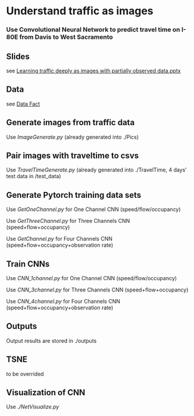 # Understand traffic as images
### Use Convolutional Neural Network to predict travel time on I-80E from Davis to West Sacramento

## Slides
see [Learning traffic deeply as images with partially observed data.pptx](https://github.com/JeanUCD/CNN_traveltime_prediction/blob/master/Learning%20traffic%20deeply%20as%20images%20with%20partially%20observed%20data.pptx)

## Data 
see [Data Fact](https://github.com/JeanUCD/CNN_traveltime_prediction/blob/master/Data/Data%20Fact.docx)

## Generate images from traffic data
Use *ImageGenerate.py* (already generated into ./Pics)

## Pair images with traveltime to csvs
Use *TravelTimeGenerate.py* (already generated into ./TravelTime, 4 days' test data in /test_data)

## Generate Pytorch training data sets
Use *GetOneChannel.py* for One Channel CNN (speed/flow/occupancy)  

Use *GetThreeChannel.py* for Three Channels CNN (speed+flow+occupancy)  

Use *GetChannel.py* for Four Channels CNN (speed+flow+occupancy+observation rate)

## Train CNNs
Use *CNN_1channel.py* for One Channel CNN (speed/flow/occupancy)  

Use *CNN_3channel.py* for Three Channels CNN (speed+flow+occupancy)  

Use *CNN_4channel.py* for Four Channels CNN (speed+flow+occupancy+observation rate)

## Outputs
Output results are stored in ./outputs

## TSNE
to be overrided

## Visualization of CNN
Use *./NetVisualize.py*
